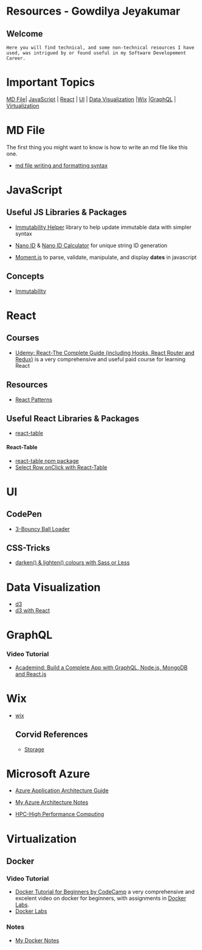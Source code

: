#  Resources - Gowdilya Jeyakumar


## Welcome
    Here you will find technical, and some non-technical resources I have used, was intrigued by or found useful in my Software Developement Career.

# Important Topics
[MD File](#md-file)| [JavaScript](#javascript) | [React](#react) | [UI](#ui) | [Data Visualization](#data-visualization)  |[Wix](wix) |[GraphQL](#graphQL) | [Virtualization](#virtualization)

  
# MD File
  The first thing you might want to know is how to write an md file like this one.
* [md file writing and formatting syntax](https://help.github.com/en/github/writing-on-github/basic-writing-and-formatting-syntax)




# JavaScript
 ## Useful JS Libraries & Packages
 * [Immutability Helper](https://github.com/kolodny/immutability-helper) library to help update immutable data with simpler syntax
* [Nano ID](https://github.com/ai/nanoid) & [Nano ID Calculator](https://zelark.github.io/nano-id-cc/) for unique string ID generation

* [Moment.js](https://momentjs.com/) to parse, validate, manipulate, and display **dates** in javascript

 ## Concepts
 * [Immutability](https://www.sitepoint.com/immutability-javascript/)


# React
 ## Courses 
* [Udemy: React-The Complete Guide (including Hooks, React Router and Redux)](https://www.udemy.com/course/react-the-complete-guide-incl-redux/) is a very comprehensive and useful paid course for learning React

 ## Resources
* [React Patterns](https://reactpatterns.com/)
 ## Useful React Libraries & Packages
* [react-table](#react-table) 



#### React-Table 
* [react-table npm package](https://www.npmjs.com/package/react-table)
* [Select Row onClick with React-Table](https://stackoverflow.com/questions/44845372/select-row-on-click-react-table)


# UI

## CodePen
* [3-Bouncy Ball Loader](https://codepen.io/mkurapov/pen/qaAmNE)

## CSS-Tricks
* [darken() & lighten() colours with Sass or Less](SassGuide.md#lighten--darken-colour)


# Data Visualization
* [d3](https://d3js.org/)
* [d3 with React](https://www.freecodecamp.org/news/how-to-get-started-with-d3-and-react-c7da74a5bd9f/)

# GraphQL
### Video Tutorial
* [Academind: Build a Complete App with GraphQL, Node.js, MongoDB and React.js](https://www.youtube.com/watch?v=7giZGFDGnkc&list=PL55RiY5tL51rG1x02Yyj93iypUuHYXcB_&index=1)


# Wix
* [wix](https://wix.com)
  ## Corvid References
    * [Storage](https://www.wix.com/corvid/reference/wix-storage.html)


# Microsoft Azure 
  * [Azure Application Architecture Guide](https://docs.microsoft.com/en-us/azure/architecture/guide/)

  * [My Azure Architecture Notes](AzureArchitectureNotes.md)

  * [HPC-High Performance Computing](https://docs.microsoft.com/en-us/azure/architecture/topics/high-performance-computing)

  # Virtualization
  ## Docker
  ### Video Tutorial
  * [Docker Tutorial for Beginners by CodeCamp](https://www.youtube.com/watch?v=fqMOX6JJhGo) a very comprehensive and excelent video on docker for beginners, with assignments in [Docker Labs](https://kodekloud.com/p/docker-labs).
  * [Docker Labs](https://kodekloud.com/p/docker-labs)
  ### Notes
  * [My Docker Notes](DockerNotes.md)